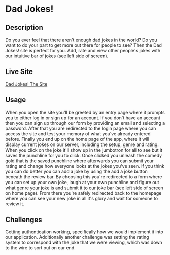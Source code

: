 # Dad Jokes! 


## Description 
Do you ever feel that there aren't enough dad jokes in the world? Do you want to do your part to get more out there for people to see? Then the Dad Jokes! site is perfect for you. Add, rate and view other people's jokes with our intuitive bar of jokes (see left side of screen).

## Live Site
[Dad Jokes! The Site](https://vast-gorge-32848.herokuapp.com/)

## Usage
When you open the site you'll be greeted by an entry page where it prompts you to either log in or sign up for an account. If you don't have an account then you can sign up through our form by providing an email and selecting a password. After that you are redirected to the login page where you can access the site and test your memory of what you've already entered before. Finally you end up on the home page of the app, where it will display current jokes on our server, including the setup, genre and rating. When you click on the joke it'll show up in the jumbotron for all to see but it saves the punchline for you to click. Once clicked you unleash the comedy gold that is the saved punchline where afterwards you can submit your rating and change how everyone looks at the jokes you've seen. If you think you can do better you can add a joke by using the add a joke button beneath the review bar. By choosing this you're redirected to a form where you can set up your own joke, laugh at your own punchline and figure out what genre your joke is and submit it to our joke bar (see left side of screen on home page). From there you're safely redirected back to the homepage where you can see your new joke in all it's glory and wait for someone to review it.

## Challenges
Getting  authentication working, specifically how we would implement it into our application. Additionally another challenge was setting the rating system to correspond with the joke that we were viewing, which was down to the wire to sort out on our end. 
